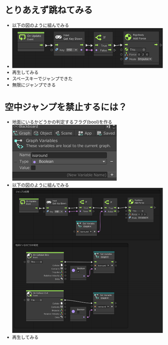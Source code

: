 # とりあえず跳ねてみる
- 以下の図のように組んでみる
- ![flow](https://github.com/Naja-Naja/Unity_Handson/blob/main/Handson/flow4.png)
- 再生してみる
- スペースキーでジャンプできた
- 無限にジャンプできる

# 空中ジャンプを禁止するには？
- 地面にいるかどうかの判定するフラグ(bool)を作る
![flag](https://github.com/Naja-Naja/Unity_Handson/blob/main/Handson/createflag.png)
- 以下の図のように組んでみる
![flow](https://github.com/Naja-Naja/Unity_Handson/blob/main/Handson/flow5.png)
- 再生してみる

